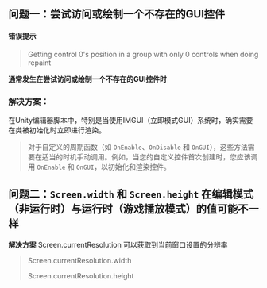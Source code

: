## 问题一：尝试访问或绘制一个不存在的GUI控件

#### 错误提示

> Getting control 0's position in a group with only 0 controls when doing repaint

**通常发生在尝试访问或绘制一个不存在的GUI控件时**

### 解决方案：

在Unity编辑器脚本中，特别是当使用IMGUI（立即模式GUI）系统时，确实需要在类被初始化时立即进行渲染。

> 对于自定义的周期函数（如 `OnEnable`、`OnDisable` 和 `OnGUI`），这些方法需要在适当的时机手动调用。例如，当您的自定义控件首次创建时，您应该调用 `OnEnable` 和 `OnGUI`，以初始化和渲染控件。



## 问题二：`Screen.width` 和 `Screen.height` 在编辑模式（非运行时）与运行时（游戏播放模式）的值可能不一样

**解决方案**  Screen.currentResolution 可以获取到当前窗口设置的分辨率

> Screen.currentResolution.width
>
> Screen.currentResolution.height